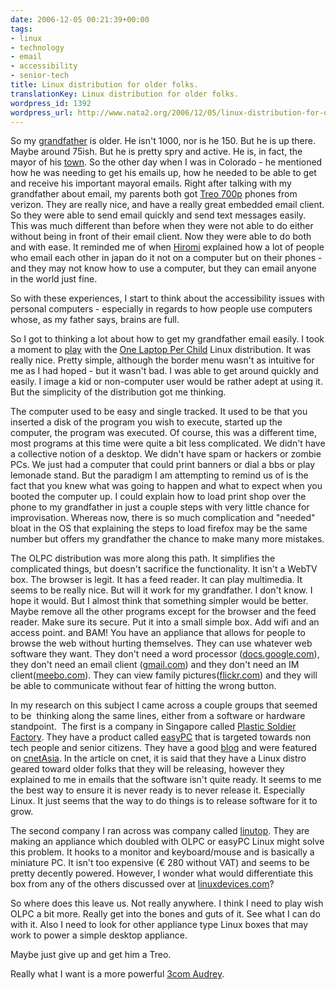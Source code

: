 ```yaml
---
date: 2006-12-05 00:21:39+00:00
tags:
- linux
- technology
- email
- accessibility
- senior-tech
title: Linux distribution for older folks.
translationKey: Linux distribution for older folks.
wordpress_id: 1392
wordpress_url: http://www.nata2.org/2006/12/05/linux-distribution-for-older-folks/
---
```


<p>So my <a href="http://jimknox.org">grandfather</a> is older. He isn't 1000, nor is he 150. But he is up there. Maybe around 75ish. But he is pretty spry and active. He is, in fact, the mayor of his <a href="http://www.burlingtoncolo.com/">town</a>. So the other day when I was in Colorado - he mentioned how he was needing to get his emails up, how he needed to be able to get and receive his important mayoral emails. Right after talking with my grandfather about email, my parents both got <a href="http://www.palm.com/us/products/smartphones/treo700p/">Treo 700p</a> phones from verizon. They are really nice, and have a really great embedded email client. So they were able to send email quickly and send text messages easily. This was much different than before when they were not able to do either without being in front of their email client. Now they were able to do both and with ease. It reminded me of when <a href="http://hirominakazawa.com">Hiromi</a> explained how a lot of people who email each other in japan do it not on a computer but on their phones - and they may not know how to use a computer, but they can email anyone in the world just fine. </p> <p>So&nbsp;with these experiences, I start to think about the accessibility issues with personal computers - especially in regards to how people use computers whose, as my father says, brains are full. </p> <p>So I got to thinking a lot about how to get my grandfather email easily. I took a moment to <a href="http://flickr.com/photos/natatwo/sets/72157594393982014/">play</a> with the <a href="http://laptop.org/">One Laptop Per Child</a> Linux distribution. It was really nice. Pretty simple, although the border menu wasn't as intuitive for me as I had hoped - but it wasn't bad. I was able to get around quickly and easily. I image a kid or non-computer user would be rather adept at using it. But the simplicity of the distribution got me thinking. </p> <p>The computer used to be easy and single tracked. It used to be that you inserted a disk of the program you wish to execute, started up the computer, the program&nbsp;was executed. Of course, this was a different time, most programs at this time were quite a bit less complicated. We didn't have a collective notion of a desktop. We didn't have spam or hackers or zombie PCs. We just had&nbsp;a computer that could print banners or dial a bbs or play lemonade stand. But the paradigm I am attempting to remind us of is the fact that you knew what was going to happen and what to expect when you booted the computer up. I could explain how to load print shop over the phone to my grandfather in just a couple steps with very little chance for improvisation. Whereas now, there is so much complication and "needed" bloat in the OS&nbsp;that explaining the steps to load firefox may be the same number but offers my grandfather the chance to make many more mistakes. </p> <p>The OLPC distribution was more along this path. It simplifies the complicated things, but doesn't sacrifice the functionality. It isn't a WebTV box. The browser is legit. It has a feed reader. It can play multimedia. It seems to be really nice. But will it work for my grandfather. I don't know. I hope it would. But I almost think that something simpler would be better. Maybe remove all the other programs except for the browser and the feed reader. Make sure its secure. Put it into a small simple box. Add wifi and an access point. and BAM! You have an appliance that allows for people to browse the web without hurting themselves. They can use whatever web software they want. They don't need a word processor (<a href="http://docs.google.com">docs.google.com</a>), they don't need an email client (<a href="http://gmail.com/">gmail.com</a>) and they don't need an IM client(<a href="http://meebo.com">meebo.com</a>). They can view family pictures(<a href="http://flickr.com">flickr.com</a>) and they will be able to communicate without fear of hitting the wrong button. </p> <p>In my research on this subject I came across a couple groups that seemed to be&nbsp; thinking along the same lines, either from a software or hardware standpoint.&nbsp; The first is a company in Singapore called <a href="http://www.plasticsoldierfactory.com/">Plastic Soldier Factory</a>. They have a product called&nbsp;<a href="http://www.meeswa.com/easyPCregular.htm">easyPC</a> that is targeted towards non tech people and senior citizens. They have a good <a href="http://www.meeswa.com/easyblog/">blog</a> and were featured on <a href="http://asia.cnet.com/reviews/blog/toekangit/0,39056105,39369740,00.htm">cnetAsia</a>. In the article on cnet, it is said that they have a Linux distro geared toward older folks that they will be releasing, however they explained to me in emails that the software isn't quite ready. It seems to me the best way to ensure it is never ready is to never release it. Especially Linux. It just seems that the way to do things is to release software for it to grow. </p> <p>The second company I ran across was company called <a href="http://www.linutop.com/">linutop</a>. They are making an appliance which doubled with OLPC or easyPC Linux might solve this problem. It hooks to a monitor and keyboard/mouse and is basically a miniature PC. It isn't too expensive (€ 280 without VAT) and seems to be pretty decently powered. However, I wonder what would differentiate this box from any of the others&nbsp;discussed over at <a href="http://linuxdevices.com/">linuxdevices.com</a>?&nbsp;</p> <p>So where does this leave us. Not really anywhere. I think I need to play wish OLPC a bit more. Really get into the bones and guts of it. See what I can do with it. Also I need to look for other appliance type Linux boxes that may work to power a simple desktop appliance. </p> <p>Maybe just give up and get him a Treo. </p> <p>Really what I want is a more powerful <a href="http://www.audreyhacking.com">3com Audrey</a>.</p>